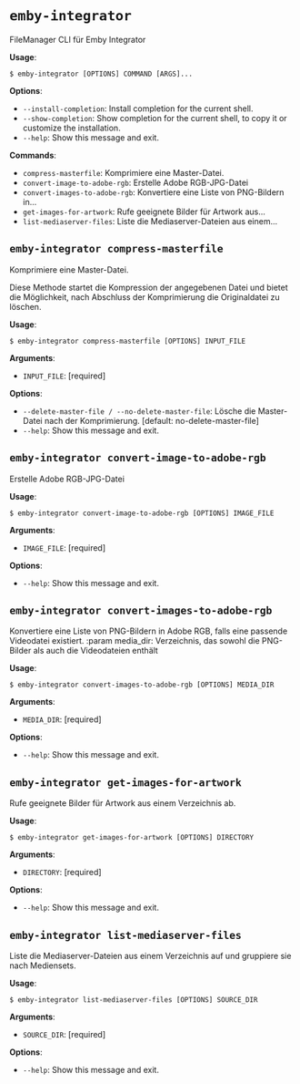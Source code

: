 # `emby-integrator`

FileManager CLI für Emby Integrator

**Usage**:

```console
$ emby-integrator [OPTIONS] COMMAND [ARGS]...
```

**Options**:

* `--install-completion`: Install completion for the current shell.
* `--show-completion`: Show completion for the current shell, to copy it or customize the installation.
* `--help`: Show this message and exit.

**Commands**:

* `compress-masterfile`: Komprimiere eine Master-Datei.
* `convert-image-to-adobe-rgb`: Erstelle Adobe RGB-JPG-Datei
* `convert-images-to-adobe-rgb`: Konvertiere eine Liste von PNG-Bildern in...
* `get-images-for-artwork`: Rufe geeignete Bilder für Artwork aus...
* `list-mediaserver-files`: Liste die Mediaserver-Dateien aus einem...

## `emby-integrator compress-masterfile`

Komprimiere eine Master-Datei.

Diese Methode startet die Kompression der angegebenen Datei und bietet die Möglichkeit, 
nach Abschluss der Komprimierung die Originaldatei zu löschen.

**Usage**:

```console
$ emby-integrator compress-masterfile [OPTIONS] INPUT_FILE
```

**Arguments**:

* `INPUT_FILE`: [required]

**Options**:

* `--delete-master-file / --no-delete-master-file`: Lösche die Master-Datei nach der Komprimierung.  [default: no-delete-master-file]
* `--help`: Show this message and exit.

## `emby-integrator convert-image-to-adobe-rgb`

Erstelle Adobe RGB-JPG-Datei

**Usage**:

```console
$ emby-integrator convert-image-to-adobe-rgb [OPTIONS] IMAGE_FILE
```

**Arguments**:

* `IMAGE_FILE`: [required]

**Options**:

* `--help`: Show this message and exit.

## `emby-integrator convert-images-to-adobe-rgb`

Konvertiere eine Liste von PNG-Bildern in Adobe RGB, falls eine passende Videodatei existiert.
:param media_dir: Verzeichnis, das sowohl die PNG-Bilder als auch die Videodateien enthält

**Usage**:

```console
$ emby-integrator convert-images-to-adobe-rgb [OPTIONS] MEDIA_DIR
```

**Arguments**:

* `MEDIA_DIR`: [required]

**Options**:

* `--help`: Show this message and exit.

## `emby-integrator get-images-for-artwork`

Rufe geeignete Bilder für Artwork aus einem Verzeichnis ab.

**Usage**:

```console
$ emby-integrator get-images-for-artwork [OPTIONS] DIRECTORY
```

**Arguments**:

* `DIRECTORY`: [required]

**Options**:

* `--help`: Show this message and exit.

## `emby-integrator list-mediaserver-files`

Liste die Mediaserver-Dateien aus einem Verzeichnis auf und gruppiere sie nach Mediensets.

**Usage**:

```console
$ emby-integrator list-mediaserver-files [OPTIONS] SOURCE_DIR
```

**Arguments**:

* `SOURCE_DIR`: [required]

**Options**:

* `--help`: Show this message and exit.
